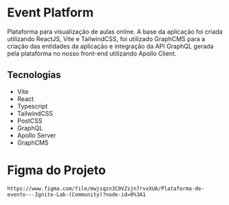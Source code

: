 # Event Platform

Plataforma para visualização de aulas online. A base da aplicação foi criada utilizando ReactJS, Vite e TailwindCSS, foi utilizado GraphCMS para a criação das entidades da aplicação e integração da API GraphQL gerada pela plataforma no nosso front-end utilizando Apollo Client.

## Tecnologias

- Vite
- React
- Typescript
- TailwindCSS
- PostCSS
- GraphQL
- Apollo Server
- GraphCMS

# Figma do Projeto

`https://www.figma.com/file/mwjsqzn3C0VZsjn7rvxXUA/Plataforma-de-evento---Ignite-Lab-(Community)?node-id=0%3A1`
